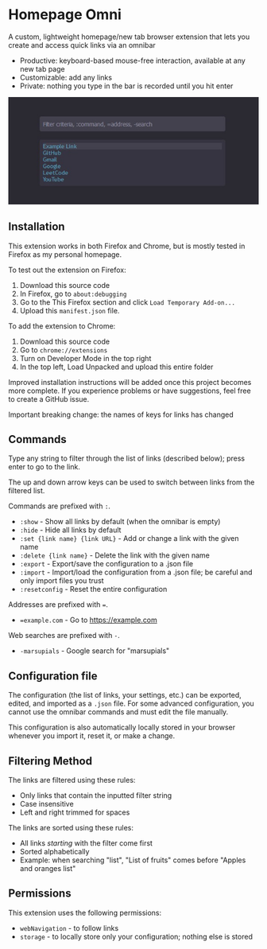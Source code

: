 # Homepage Omni

A custom, lightweight homepage/new tab browser extension that lets
you create and access quick links via an omnibar

- Productive: keyboard-based mouse-free interaction, available at any new tab page
- Customizable: add any links
- Private: nothing you type in the bar is recorded until you hit enter

![A screenshot of HomepageOmni](screenshot.jpg "A screenshot of HomepageOmni")

## Installation

This extension works in both Firefox and Chrome, but is mostly tested in Firefox as my personal homepage.

To test out the extension on Firefox:
1. Download this source code
2. In Firefox, go to `about:debugging`
3. Go to the This Firefox section and click `Load Temporary Add-on...`
4. Upload this `manifest.json` file.

To add the extension to Chrome:
1. Download this source code
2. Go to `chrome://extensions`
3. Turn on Developer Mode in the top right
4. In the top left, Load Unpacked and upload this entire folder

Improved installation instructions will be added once this project becomes more complete. If you experience problems or have suggestions, feel free to create a GitHub issue.

Important breaking change: the names of keys for links has changed

## Commands

Type any string to filter through the list of links (described below); press enter to go to the link.

The up and down arrow keys can be used to switch between links from the filtered list.

Commands are prefixed with `:`.
- `:show` - Show all links by default (when the omnibar is empty)
- `:hide` - Hide all links by default
- `:set {link name} {link URL}` - Add or change a link with the given name
- `:delete {link name}` - Delete the link with the given name
- `:export` - Export/save the configuration to a .json file
- `:import` - Import/load the configuration from a .json file; be careful and only import files you trust
- `:resetconfig` - Reset the entire configuration

<!-- TODO: version command -->

Addresses are prefixed with `=`.
- `=example.com` - Go to https://example.com

Web searches are prefixed with `-`.
- `-marsupials` - Google search for "marsupials"

## Configuration file

The configuration (the list of links, your settings, etc.) can be exported, edited, and imported as a `.json` file.
For some advanced configuration, you cannot use the omnibar commands and must edit the file manually.

This configuration is also automatically locally stored in your browser whenever you import it, reset it, or make a change.

## Filtering Method

The links are filtered using these rules:
- Only links that contain the inputted filter string
- Case insensitive
- Left and right trimmed for spaces

The links are sorted using these rules:
- All links *starting* with the filter come first
- Sorted alphabetically
- Example: when searching "list", "List of fruits" comes before "Apples and oranges list"

## Permissions

This extension uses the following permissions:
- `webNavigation` - to follow links
- `storage` - to locally store only your configuration; nothing else is stored
